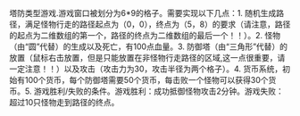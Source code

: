 塔防类型游戏.游戏窗口被划分为6*9的格子。需要实现以下几点：1. 随机生成路径，满足怪物行走的路径起点为（0，0），终点为（5，8）的要求（请注意，路径的起点为二维数组的第一个，路径的终点为二维数组的最后一个！！）。2. 怪物（由“圆”代替）的生成以及死亡，有100点血量。3. 防御塔（由“三角形”代替）的放置（鼠标右击放置，但是只能放置在非怪物行走路径的区域,这一点很重要，请一定注意！！）以及攻击（攻击力为30，攻击半径为两个格子）。4. 货币系统，初始有100个货币，每个防御塔需要50个货币，每击败一个怪物可以获得30个货币。5. 游戏胜利/失败的条件。游戏胜利：成功抵御怪物攻击2分钟。游戏失败：超过10只怪物走到路径的终点。

